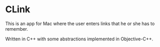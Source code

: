 # CLink

This is an app for Mac where the user enters links that he or she has to remember.

Written in C++ with some abstractions implemented in Objective-C++.
